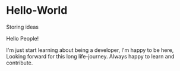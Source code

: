 # Hello-World
Storing ideas

Hello People!

I'm just start learning about being a developer, I'm happy to be here, Looking forward for this long life-journey. Always happy to learn and contribute.
